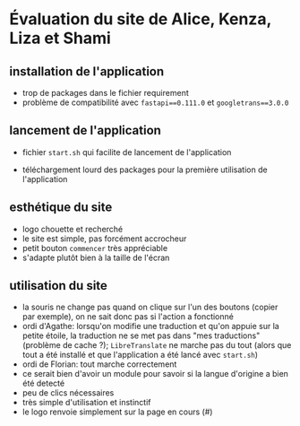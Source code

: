 # Évaluation du site de Alice, Kenza, Liza et Shami

## installation de l'application
- trop de packages dans le fichier requirement
- problème de compatibilité avec `fastapi==0.111.0` et `googletrans==3.0.0`

## lancement de l'application
+ fichier `start.sh` qui facilite de lancement de l'application
- téléchargement lourd des packages pour la première utilisation de l'application

## esthétique du site
- logo chouette et recherché
- le site est simple, pas forcément accrocheur
- petit bouton `commencer` très appréciable
- s'adapte plutôt bien à la taille de l'écran

## utilisation du site
- la souris ne change pas quand on clique sur l'un des boutons (copier par exemple), on ne sait donc pas si l'action a fonctionné
- ordi d'Agathe: lorsqu'on modifie une traduction et qu'on appuie sur la petite étoile, la traduction ne se met pas dans "mes traductions" (problème de cache ?); `LibreTranslate` ne marche pas du tout (alors que tout a été installé et que l'application a été lancé avec `start.sh`)
- ordi de Florian: tout marche correctement
- ce serait bien d'avoir un module pour savoir si la langue d'origine a bien été detecté
- peu de clics nécessaires
- très simple d'utilisation et instinctif
- le logo renvoie simplement sur la page en cours (#)
